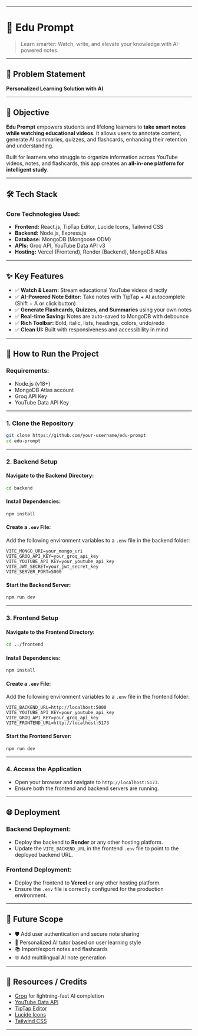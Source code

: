 
---

# 🚀 **Edu Prompt**

> Learn smarter: Watch, write, and elevate your knowledge with AI-powered notes.

---

## 📌 Problem Statement

**Personalized Learning Solution with AI**

---

## 🎯 Objective

**Edu Prompt** empowers students and lifelong learners to **take smart notes while watching educational videos**. It allows users to annotate content, generate AI summaries, quizzes, and flashcards, enhancing their retention and understanding.

Built for learners who struggle to organize information across YouTube videos, notes, and flashcards, this app creates an **all-in-one platform for intelligent study**.

---

## 🛠️ Tech Stack

### Core Technologies Used:

- **Frontend:** React.js, TipTap Editor, Lucide Icons, Tailwind CSS  
- **Backend:** Node.js, Express.js  
- **Database:** MongoDB (Mongoose ODM)  
- **APIs:** Groq API, YouTube Data API v3  
- **Hosting:** Vercel (Frontend), Render (Backend), MongoDB Atlas

---

## ✨ Key Features

- ✅ **Watch & Learn:** Stream educational YouTube videos directly  
- ✅ **AI-Powered Note Editor:** Take notes with TipTap + AI autocomplete (Shift + A or click button)  
- ✅ **Generate Flashcards, Quizzes, and Summaries** using your own notes  
- ✅ **Real-time Saving:** Notes are auto-saved to MongoDB with debounce  
- ✅ **Rich Toolbar:** Bold, italic, lists, headings, colors, undo/redo  
- ✅ **Clean UI:** Built with responsiveness and accessibility in mind

---

## 🧪 How to Run the Project

### Requirements:
- Node.js (v18+)
- MongoDB Atlas account
- Groq API Key
- YouTube Data API Key

---

### 1. Clone the Repository
```bash
git clone https://github.com/your-username/edu-prompt
cd edu-prompt
```

---

### 2. Backend Setup

#### Navigate to the Backend Directory:
```bash
cd backend
```

#### Install Dependencies:
```bash
npm install
```

#### Create a `.env` File:
Add the following environment variables to a `.env` file in the backend folder:
```env
VITE_MONGO_URI=your_mongo_uri
VITE_GROQ_API_KEY=your_groq_api_key
VITE_YOUTUBE_API_KEY=your_youtube_api_key
VITE_JWT_SECRET=your_jwt_secret_key
VITE_SERVER_PORT=5000
```

#### Start the Backend Server:
```bash
npm run dev
```

---

### 3. Frontend Setup

#### Navigate to the Frontend Directory:
```bash
cd ../frontend
```

#### Install Dependencies:
```bash
npm install
```

#### Create a `.env` File:
Add the following environment variables to a `.env` file in the frontend folder:
```env
VITE_BACKEND_URL=http://localhost:5000
VITE_YOUTUBE_API_KEY=your_youtube_api_key
VITE_GROQ_API_KEY=your_groq_api_key
VITE_FRONTEND_URL=http://localhost:5173
```

#### Start the Frontend Server:
```bash
npm run dev
```

---

### 4. Access the Application
- Open your browser and navigate to `http://localhost:5173`.
- Ensure both the frontend and backend servers are running.

---

## 🌐 Deployment

### Backend Deployment:
- Deploy the backend to **Render** or any other hosting platform.
- Update the `VITE_BACKEND_URL` in the frontend `.env` file to point to the deployed backend URL.

### Frontend Deployment:
- Deploy the frontend to **Vercel** or any other hosting platform.
- Ensure the `.env` file is correctly configured for the production environment.

---

## 🧬 Future Scope
  
- 🛡️ Add user authentication and secure note sharing  
- 🎯 Personalized AI tutor based on user learning style  
- 📚 Import/export notes and flashcards  
- 🌐 Add multilingual AI note generation  

---

## 📎 Resources / Credits

- [Groq](https://groq.com/) for lightning-fast AI completion  
- [YouTube Data API](https://developers.google.com/youtube/v3)  
- [TipTap Editor](https://tiptap.dev)  
- [Lucide Icons](https://lucide.dev)  
- [Tailwind CSS](https://tailwindcss.com)

---